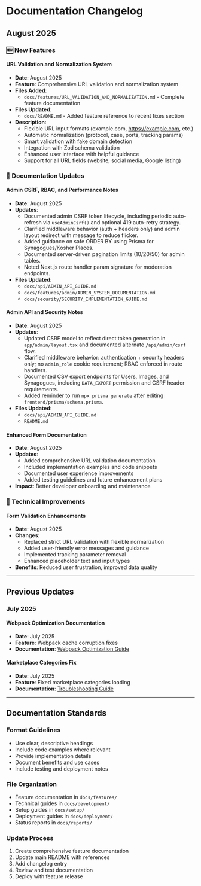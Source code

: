 # Documentation Changelog

## August 2025

### 🆕 New Features

#### URL Validation and Normalization System
- **Date**: August 2025
- **Feature**: Comprehensive URL validation and normalization system
- **Files Added**:
  - `docs/features/URL_VALIDATION_AND_NORMALIZATION.md` - Complete feature documentation
- **Files Updated**:
  - `docs/README.md` - Added feature reference to recent fixes section
- **Description**: 
  - Flexible URL input formats (example.com, https://example.com, etc.)
  - Automatic normalization (protocol, case, ports, tracking params)
  - Smart validation with fake domain detection
  - Integration with Zod schema validation
  - Enhanced user interface with helpful guidance
  - Support for all URL fields (website, social media, Google listing)

### 📝 Documentation Updates

#### Admin CSRF, RBAC, and Performance Notes
- **Date**: August 2025
- **Updates**:
  - Documented admin CSRF token lifecycle, including periodic auto-refresh via `useAdminCsrf()` and optional 419 auto-retry strategy.
  - Clarified middleware behavior (auth + headers only) and admin layout redirect with message to reduce flicker.
  - Added guidance on safe ORDER BY using Prisma for Synagogues/Kosher Places.
  - Documented server-driven pagination limits (10/20/50) for admin tables.
  - Noted Next.js route handler param signature for moderation endpoints.
- **Files Updated**:
  - `docs/api/ADMIN_API_GUIDE.md`
  - `docs/features/admin/ADMIN_SYSTEM_DOCUMENTATION.md`
  - `docs/security/SECURITY_IMPLEMENTATION_GUIDE.md`

#### Admin API and Security Notes
- **Date**: August 2025
- **Updates**:
  - Updated CSRF model to reflect direct token generation in `app/admin/layout.tsx` and documented alternate `/api/admin/csrf` flow.
  - Clarified middleware behavior: authentication + security headers only; no `admin_role` cookie requirement; RBAC enforced in route handlers.
  - Documented CSV export endpoints for Users, Images, and Synagogues, including `DATA_EXPORT` permission and CSRF header requirements.
  - Added reminder to run `npx prisma generate` after editing `frontend/prisma/schema.prisma`.
- **Files Updated**:
  - `docs/api/ADMIN_API_GUIDE.md`
  - `README.md`

#### Enhanced Form Documentation
- **Date**: August 2025
- **Updates**:
  - Added comprehensive URL validation documentation
  - Included implementation examples and code snippets
  - Documented user experience improvements
  - Added testing guidelines and future enhancement plans
- **Impact**: Better developer onboarding and maintenance

### 🔧 Technical Improvements

#### Form Validation Enhancements
- **Date**: August 2025
- **Changes**:
  - Replaced strict URL validation with flexible normalization
  - Added user-friendly error messages and guidance
  - Implemented tracking parameter removal
  - Enhanced placeholder text and input types
- **Benefits**: Reduced user frustration, improved data quality

---

## Previous Updates

### July 2025

#### Webpack Optimization Documentation
- **Date**: July 2025
- **Feature**: Webpack cache corruption fixes
- **Documentation**: [Webpack Optimization Guide](development/WEBPACK_OPTIMIZATION_GUIDE.md)

#### Marketplace Categories Fix
- **Date**: July 2025
- **Feature**: Fixed marketplace categories loading
- **Documentation**: [Troubleshooting Guide](TROUBLESHOOTING_GUIDE.md)

---

## Documentation Standards

### Format Guidelines
- Use clear, descriptive headings
- Include code examples where relevant
- Provide implementation details
- Document benefits and use cases
- Include testing and deployment notes

### File Organization
- Feature documentation in `docs/features/`
- Technical guides in `docs/development/`
- Setup guides in `docs/setup/`
- Deployment guides in `docs/deployment/`
- Status reports in `docs/reports/`

### Update Process
1. Create comprehensive feature documentation
2. Update main README with references
3. Add changelog entry
4. Review and test documentation
5. Deploy with feature release

